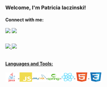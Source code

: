 <h3>Welcome, I'm Patricia Iaczinski! </h3>


<div> 
    <h4>Connect with me:</h4>
    <a href="https://www.linkedin.com/in/patricia-iaczinski" target="_blank"><img src="https://img.shields.io/badge/-LinkedIn-%230077B5?style=for-the-badge&logo=linkedin&logoColor=white" target="_blank"></a> 
  <a href = "mailto:patricia.iaczinski@gmail.com"><img src="https://img.shields.io/badge/-Gmail-%23333?style=for-the-badge&logo=gmail&logoColor=white" target="_blank"></a>
   
  </div>
  
  ##

 
 
 <div>
  <a href="https://github.com/paatyiaczinski">
  <img height="180em" src="https://github-readme-stats.vercel.app/api?username=paatyiaczinski&show_icons=true&theme=dracula&include_all_commits=true&count_private=true"/>
  <img height="180em" src="https://github-readme-stats.vercel.app/api/top-langs/?username=paatyiaczinski&layout=compact&langs_count=7&theme=dracula"/>
</div>
  
  <div style="display: inline_block"><br>
      <h4>Languages and Tools:</h4>
    <img align="center" alt="Paaty-JAVA" height="30" width="40" src="https://github.com/devicons/devicon/blob/master/icons/java/java-original-wordmark.svg">
  <img align="center" alt="Paaty-Js" height="30" width="40" src="https://raw.githubusercontent.com/devicons/devicon/master/icons/javascript/javascript-plain.svg">
   <img align="center" alt="Paaty-mysql" height="30" width="40" src="https://github.com/devicons/devicon/blob/master/icons/mysql/mysql-original-wordmark.svg"> 
    <img align="center" alt="Paaty-Spring" height="30" width="40" src="https://github.com/devicons/devicon/blob/master/icons/spring/spring-original-wordmark.svg">
  <img align="center" alt="Paaty-React" height="30" width="40" src="https://raw.githubusercontent.com/devicons/devicon/master/icons/react/react-original.svg">
  <img align="center" alt="Paaty-HTML" height="30" width="40" src="https://raw.githubusercontent.com/devicons/devicon/master/icons/html5/html5-original.svg">
  <img align="center" alt="Paaty-CSS" height="30" width="40" src="https://raw.githubusercontent.com/devicons/devicon/master/icons/css3/css3-original.svg">
  
</div>

  
 

